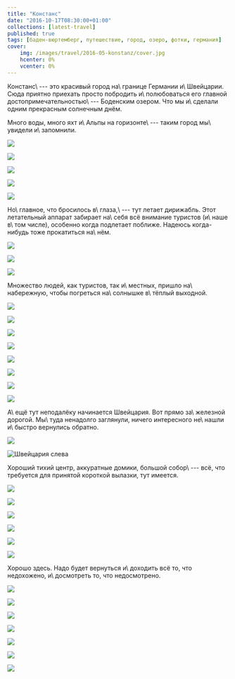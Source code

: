 ```yaml
---
title: "Констанс"
date: "2016-10-17T08:30:00+01:00"
collections: [latest-travel]
published: true
tags: [баден-вюртемберг, путешествие, город, озеро, фотки, германия]
cover:
    img: /images/travel/2016-05-konstanz/cover.jpg
    hcenter: 0%
    vcenter: 0%
---
```


Констанс\ --- это красивый город на\ границе Германии и\ Швейцарии. Сюда приятно 
приехать просто побродить и\ полюбоваться его главной 
достопримечательностью\ --- Боденским озером. Что мы и\ сделали одним прекрасным 
солнечным днём.

<!--more-->

Много воды, много яхт и\ Альпы на горизонте\ --- таким город мы\ увидели 
и\ запомнили.

![](/images/travel/2016-05-konstanz/impression-1.jpg)

![](/images/travel/2016-05-konstanz/impression-2.jpg)

![](/images/travel/2016-05-konstanz/impression-3.jpg)

![](/images/travel/2016-05-konstanz/impression-4.jpg)

![](/images/travel/2016-05-konstanz/impression-5.jpg)

Но\ главное, что бросилось в\ глаза,\ --- тут летает дирижабль. Этот летательный 
аппарат забирает на\ себя всё внимание туристов (и\ наше в\ том числе), особенно 
когда подлетает поближе. Надеюсь когда-нибудь тоже прокатиться на\ нём.

![](/images/travel/2016-05-konstanz/zeppelin-1.jpg)

![](/images/travel/2016-05-konstanz/zeppelin-2.jpg)

![](/images/travel/2016-05-konstanz/zeppelin-3.jpg)

Множество людей, как туристов, так и\ местных, пришло на\ набережную, чтобы 
погреться на\ солнышке в\ тёплый выходной.

![](/images/travel/2016-05-konstanz/people-1.jpg)

![](/images/travel/2016-05-konstanz/people-2.jpg)

![](/images/travel/2016-05-konstanz/people-3.jpg)

![](/images/travel/2016-05-konstanz/people-4.jpg)

![](/images/travel/2016-05-konstanz/people-5.jpg)

![](/images/travel/2016-05-konstanz/people-6.jpg)

![](/images/travel/2016-05-konstanz/people-7.jpg)

![](/images/travel/2016-05-konstanz/people-8.jpg)

А\ ещё тут неподалёку начинается Швейцария. Вот прямо за\ железной дорогой. 
Мы\ туда ненадолго заглянули, ничего интересного не\ нашли и\ быстро вернулись 
обратно.

![](/images/travel/2016-05-konstanz/schweiz-1.jpg)

![Швейцария слева](/images/travel/2016-05-konstanz/schweiz-2.jpg)

Хороший тихий центр, аккуратные домики, большой собор\ --- всё, что требуется 
для принятой короткой вылазки, тут имеется.

![](/images/travel/2016-05-konstanz/old-town-1.jpg)

![](/images/travel/2016-05-konstanz/old-town-2.jpg)

![](/images/travel/2016-05-konstanz/old-town-3.jpg)

![](/images/travel/2016-05-konstanz/old-town-4.jpg)

![](/images/travel/2016-05-konstanz/old-town-5.jpg)

![](/images/travel/2016-05-konstanz/old-town-6.jpg)

Хорошо здесь. Надо будет вернуться и\ доходить всё то, что недохожено, 
и\ досмотреть то, что недосмотрено.

![](/images/travel/2016-05-konstanz/end-1.jpg)

![](/images/travel/2016-05-konstanz/end-2.jpg)

![](/images/travel/2016-05-konstanz/end-3.jpg)

![](/images/travel/2016-05-konstanz/end-4.jpg)

![](/images/travel/2016-05-konstanz/end-5.jpg)

![](/images/travel/2016-05-konstanz/end-6.jpg)

![](/images/travel/2016-05-konstanz/end-7.jpg)
